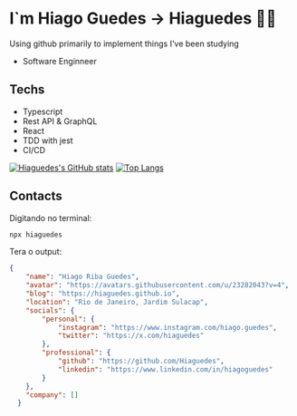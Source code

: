 #  I`m Hiago Guedes -> Hiaguedes 🧑‍💻

Using github primarily to implement things I've been studying

- Software Enginneer 

## Techs 

- Typescript
- Rest API & GraphQL
- React
- TDD with jest
- CI/CD

[![Hiaguedes's GitHub stats](https://github-readme-stats.vercel.app/api?username=Hiaguedes&theme=radical)](https://github.com/anuraghazra/github-readme-stats)
[![Top Langs](https://github-readme-stats.vercel.app/api/top-langs/?username=Hiaguedes&layout=compact&theme=radical)](https://github.com/anuraghazra/github-readme-stats)

## Contacts

Digitando no terminal:

```bash
npx hiaguedes
```

Tera o output:

<!-- output-start -->
```json
{
    "name": "Hiago Riba Guedes",
    "avatar": "https://avatars.githubusercontent.com/u/23282043?v=4",
    "blog": "https://hiaguedes.github.io",
    "location": "Rio de Janeiro, Jardim Sulacap",
    "socials": {
        "personal": {
            "instagram": "https://www.instagram.com/hiago.guedes",
            "twitter": "https://x.com/hiaguedes"
        },
        "professional": {
            "github": "https://github.com/Hiaguedes",
            "linkedin": "https://www.linkedin.com/in/hiagoguedes"
        }
    },
    "company": []
  }
```
<!-- output-end -->
